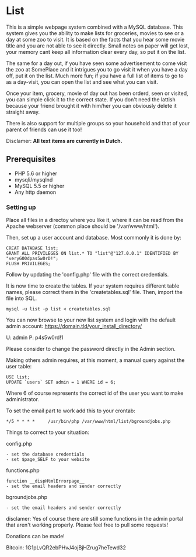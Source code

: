 # List

This is a simple webpage system combined with a MySQL database. This system
gives you the ability to make lists for groceries, movies to see or a day at
some zoo to visit. It is based on the facts that you hear some movie title
and you are not able to see it directly. Small notes on paper will get lost,
your memory cant keep all information clear every day, so put it on the list.

The same for a day out, if you have seen some advertisement to come visit
the zoo at SomePlace and it intrigues you to go visit it when you have a 
day off, put it on the list. Much more fun; if you have a full list of items
to go to as a day-visit, you can open the list and see what you can visit.

Once your item, grocery, movie of day out has been orderd, seen or visited,
you can simple click it to the correct state. If you don't need the lattish
because your friend brought it with him/her you can obviously delete it 
straight away.

There is also support for multiple groups so your household and that of 
your parent of friends can use it too!

Disclamer:
	**All text items are currently in Dutch.**


## Prerequisites
- PHP 5.6 or higher
- mysqli/mysqlnd
- MySQL 5.5 or higher
- Any http daemon


### Setting up

Place all files in a directoy where you like it, where it can be read from
the Apache webserver (common place should be '/var/www/html').

Then, set up a user account and database. Most commonly it is done by:
```
CREAT DATABASE list;
GRANT ALL PRIVILEGES ON list.* TO "list"@"127.0.0.1" IDENTIFIED BY "veryG00dpas5w0rD!";
FLUSH PRIVILEGES;
```

Follow by updating the 'config.php' file with the correct credentials.

It is now time to create the tables. If your system requires different table names,
please correct them in the 'createtables.sql' file. Then, import the file into SQL.

```
mysql -u list -p list < createtables.sql
```

You can now browse to your new list system and login with the default admin account:
https://domain.tld/your_install_directory/

U: admin
P: p4s5w0rd!1

Please consider to change the password directly in the Admin section.


Making others admin requires, at this moment, a manual query against the user table:
```
USE list;
UPDATE `users` SET admin = 1 WHERE id = 6;
```
Where 6 of course represents the correct id of the user you want to make administrator.


To set the email part to work add this to your crontab:
```
*/5 * * * *     /usr/bin/php /var/www/html/list/bgroundjobs.php
```


Things to correct to your situation:

config.php

    - set the database credentials
    - set $page_SELF to your website
functions.php

	function __dispHtmlErrorpage__
	- set the email headers and sender correctly
bgroundjobs.php

	- set the email headers and sender correctly
	



disclamer:
Yes of course there are still some functions in the admin portal that aren't working
properly. Please feel free to pull some requests!



Donations can be made!

Bitcoin: 1G1pLvQR2ebPHvJ4ojBjHZrug7heTewd32
